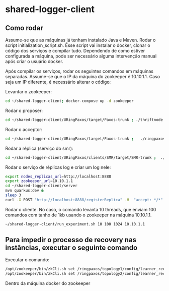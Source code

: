 # shared-logger-client

## Como rodar
Assume-se que as máquinas já tenham instalado Java e Maven.
Rodar o script initialization_script.sh. Esse script vai instalar o docker, clonar o código dos serviços e compilar tudo.
Dependendo de como estiver configurada a máquina, pode ser necessário alguma intervenção manual após criar o usuário docker.

Após compilar os serviços, rodar os seguintes comandos em máquinas separadas. Assume-se que o IP da máquina do zookeeper é 10.10.1.1. Caso seja um IP diferente, é necessário alterar o código:

Levantar o zookeeper:
```bash
cd ~/shared-logger-client; docker-compose up -d zookeeper
```
 
Rodar o proposer:
```bash
cd ~/shared-logger-client/URingPaxos/target/Paxos-trunk ; ./thriftnode.sh 1 1:PA 10.10.1.1
```

Rodar o acceptor:
```bash
cd ~/shared-logger-client/URingPaxos/target/Paxos-trunk ;   ./ringpaxos.sh 2 1:A 10.10.1.1
```

Rodar a réplica (serviço do smr):
```bash
cd ~/shared-logger-client/URingPaxos/clients/SMR/target/SMR-trunk ;  ./replica.sh 1:L,4,0 0 10.10.1.1
```

Rodar o serviço de réplicas log e criar um log nele:
```bash
export nodes_replicas_url=http://localhost:8888
export zookeeper_url=10.10.1.1
cd ~/shared-logger-client/server
mvn quarkus:dev &
sleep 3
curl -X POST "http://localhost:8888/registerReplica" -H  "accept: */*" -H  "Content-Type: application/json" -d "{\"id\":0,\"replicas\":1,\"ring\":1}"
```

Rodar o cliente. No caso, o comando levanta 10 threads, que enviam 100 comandos com tanho de 1kb usando o zookeeper na máquina 10.10.1.1.

```bash
~/shared-logger-client/run_experiment.sh 10 100 1024 10.10.1.1
```
## Para impedir o processo de recovery nas instâncias, executar o seguinte comando
Executar o comando: 

```bash
/opt/zookeeper/bin/zkCli.sh set /ringpaxos/topology1/config/learner_recovery 0
/opt/zookeeper/bin/zkCli.sh set /ringpaxos/topology2/config/learner_recovery 0
```

Dentro da máquina docker do zookeeper
